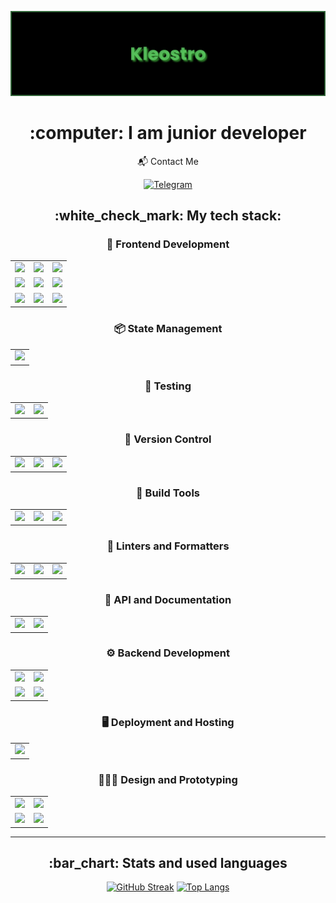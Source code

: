 [![MasterHead](banner_new.png)](https://github.com/Kleostro)

 <h1 align="center">:computer: I am junior developer</h1>
 
 <div align="center">
  📬 Contact Me
   
   [![Telegram](https://img.shields.io/badge/Maks_berve-000000?style=for-the-badge&logo=telegram&logoColor=blue)](https://t.me/maksberve)
 </div>

<h2 align="center">:white_check_mark: My tech stack:</h2>

<div align="center">
 <div align="center">
  <h3 align="center">🎨 Frontend Development</h3>
  <table>
    <tr>
      <td align="center" valign="middle"><img src="https://img.shields.io/badge/HTML 5-000000?style=for-the-badge&logo=html5&logoColor=#E34F25"/></td>
      <td align="center" valign="middle"><img src="https://img.shields.io/badge/CSS 3-000000?style=for-the-badge&logo=css3&logoColor=#1572B6"/></td>
      <td align="center" valign="middle"><img src="https://img.shields.io/badge/SCSS-000000?style=for-the-badge&logo=sass&logoColor=#F7DF1E"/></td>
    </tr>
    <tr>
      <td align="center" valign="middle"><img src="https://img.shields.io/badge/JS-000000?style=for-the-badge&logo=javascript&logoColor=#F7DF1E"/></td>
      <td align="center" valign="middle"><img src="https://img.shields.io/badge/TS-000000?style=for-the-badge&logo=typescript&logoColor=#F7DF1E"/></td>
      <td align="center" valign="middle"><img src="https://img.shields.io/badge/Angular-000000?style=for-the-badge&logo=angular&logoColor=#F7DF1E"/></td>
    </tr>
    <tr>
      <td align="center" valign="middle"><img src="https://img.shields.io/badge/RxJS-000000?style=for-the-badge&logo=reactiveX&logoColor=#F7DF1E"/></td>
      <td align="center" valign="middle"><img src="https://img.shields.io/badge/MaterialUI-000000?style=for-the-badge&logo=angular&logoColor=#F7AF1E"/></td>
      <td align="center" valign="middle"><img src="https://img.shields.io/badge/PrimeNG-000000?style=for-the-badge&logo=primeNG&logoColor=#F7DF1E"/></td>
    </tr>
  </table>
 </div>

 <div align="center">
  <h3 align="center">📦 State Management</h3>
  <table>
    <tr>
      <td align="center" valign="middle"><img src="https://img.shields.io/badge/Ngrx-000000?style=for-the-badge&logo=ngrx&logoColor=#F7DF1E"/></td>
    </tr>
  </table>
 </div>

 <div align="center">
  <h3 align="center">🧪 Testing</h3>
  <table>
    <tr>
      <td align="center" valign="middle"><img src="https://img.shields.io/badge/Vitest-000000?style=for-the-badge&logo=vitest&logoColor=#F7DF1E"/></td>
      <td align="center" valign="middle"><img src="https://img.shields.io/badge/Jest-000000?style=for-the-badge&logo=jest&logoColor=#F7DF1E"/></td>
    </tr>
  </table>
 </div>

 <div align="center">
   <h3 align="center">🔀 Version Control</h3>
   <table>
     <tr>
       <td align="center" valign="middle"><img src="https://img.shields.io/badge/Git-000000?style=for-the-badge&logo=git&logoColor=#F7DF1E"/></td>
       <td align="center" valign="middle"><img src="https://img.shields.io/badge/GitHub-000000?style=for-the-badge&logo=github&logoColor=#F7DF1E"/></td>
       <td align="center" valign="middle"><img src="https://img.shields.io/badge/GitLab-000000?style=for-the-badge&logo=gitlab&logoColor=#F7DF1E"/></td>
     </tr>
   </table>
 </div>

 <div align="center">
   <h3 align="center">🔨 Build Tools</h3>
   <table>
     <tr>
       <td align="center" valign="middle"><img src="https://img.shields.io/badge/Vite-000000?style=for-the-badge&logo=vite&logoColor=#F7DF1E"/></td>
       <td align="center" valign="middle"><img src="https://img.shields.io/badge/Webpack-000000?style=for-the-badge&logo=webpack&logoColor=#F7DF1E"/></td>
       <td align="center" valign="middle"><img src="https://img.shields.io/badge/Gulp-000000?style=for-the-badge&logo=gulp&logoColor=#F7DF1E"/></td>
     </tr>
   </table>
 </div>

 <div align="center">
   <h3 align="center">🔰 Linters and Formatters</h3>
   <table>
     <tr>
       <td align="center" valign="middle"><img src="https://img.shields.io/badge/airbnb-000000?style=for-the-badge&logo=airBNB&logoColor=#F7DF1E"/></td>
       <td align="center" valign="middle"><img src="https://img.shields.io/badge/prettier-000000?style=for-the-badge&logo=prettier&logoColor=#F7DF1E"/></td>
       <td align="center" valign="middle"><img src="https://img.shields.io/badge/stylelint-000000?style=for-the-badge&logo=stylelint&logoColor=#F7DF1E"/></td>
     </tr>
   </table>
 </div>

 <div align="center">
   <h3 align="center">🚀 API and Documentation</h3>
   <table>
     <tr>
       <td align="center" valign="middle"><img src="https://img.shields.io/badge/Postman-000000?style=for-the-badge&logo=postman&logoColor=#F7DF1E"/></td>
       <td align="center" valign="middle"><img src="https://img.shields.io/badge/swagger-000000?style=for-the-badge&logo=swagger&logoColor=#F7AF1E"/></td>
     </tr>
   </table>
 </div>

 <div align="center">
   <h3 align="center">⚙️ Backend Development</h3>
   <table>
     <tr>
       <td align="center" valign="middle"><img src="https://img.shields.io/badge/NestJs-000000?style=for-the-badge&logo=nestjs&logoColor=#F7DF1E"/></td>
       <td align="center" valign="middle"><img src="https://img.shields.io/badge/prisma-000000?style=for-the-badge&logo=prisma&logoColor=#F7AF1E"/></td>
     </tr>
     <tr>
       <td align="center" valign="middle"><img src="https://img.shields.io/badge/postgresql-000000?style=for-the-badge&logo=postgresql&logoColor=#F7AF1E"/></td>
       <td align="center" valign="middle"><img src="https://img.shields.io/badge/graphql-000000?style=for-the-badge&logo=graphql&logoColor=#F7AF1E"/></td>
     </tr>
   </table>
 </div>

 <div align="center">
   <h3 align="center">🖥️ Deployment and Hosting</h3>
   <table>
     <tr>
       <td align="center" valign="middle"><img src="https://img.shields.io/badge/Netlify-000000?style=for-the-badge&logo=netlify&logoColor=#F7AF1E"/></td>
     </tr>
   </table>
 </div>

 <div align="center">
   <h3 align="center">🧑🏼‍🎨 Design and Prototyping</h3>
   <table>
     <tr>
       <td align="center" valign="middle"><img src="https://img.shields.io/badge/figma-000000?style=for-the-badge&logo=figma&logoColor=#F7AF1E"/></td>
       <td align="center" valign="middle"><img src="https://img.shields.io/badge/trello-000000?style=for-the-badge&logo=trello&logoColor=#F7AF1E"/></td>
     </tr>
     <tr>
       <td align="center" valign="middle"><img src="https://img.shields.io/badge/UML-000000?style=for-the-badge&logo=uml&logoColor=#F7DF1E"/></td>
       <td align="center" valign="middle"><img src="https://img.shields.io/badge/miro-000000?style=for-the-badge&logo=miro&logoColor=#F7AF1E"/></td>
     </tr>
   </table>
 </div>
</div>

---

<h2 align="center">:bar_chart: Stats and used languages</h2>

 <div align="center">
  
  [![GitHub Streak](https://streak-stats.demolab.com?user=Kleostro&theme=dark&hide_border=true&date_format=M%20j%5B%2C%20Y%5D)](https://git.io/streak-stats)
  [![Top Langs](https://github-readme-stats.vercel.app/api/top-langs/?username=Kleostro&layout=compact&theme=vision-friendly-dark)](https://github.com/anuraghazra/github-readme-stats)
 </div>
